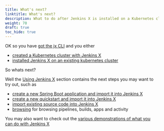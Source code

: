 ```yaml
---
title: What's next?
linktitle: What's next?
description: What to do after Jenkins X is installed on a Kubernetes cluster
weight: 70
draft: true
toc_hide: true
---
```


OK so you have [got the jx CLI](/getting-started/install/) and you either

* [created a Kubernetes cluster with Jenkins X](/getting-started/create-cluster/)
* [installed Jenkins X on an existing kubernetes cluster](/getting-started/install-on-cluster/)

So whats next?

Well the [Using Jenkins X](/docs/resources/guides/using-jx/) section contains the next steps you may want to try out, such as

* [create a new Spring Boot application and import it into Jenkins X](/docs/resources/guides/using-jx/common-tasks/create-spring/)
* [create a new quickstart and import it into Jenkins X](/docs/getting-started/first-project/create-quickstart/)
* [import existing source code into Jenkins X](/docs/resources/guides/using-jx/creating/import/)
* [browsing](/docs/resources/guides/using-jx/developing/browsing/) for browsing pipelines, builds, apps and activity

You may also want to check out the [various demonstrations of what you can do with Jenkins X](/demos/)
